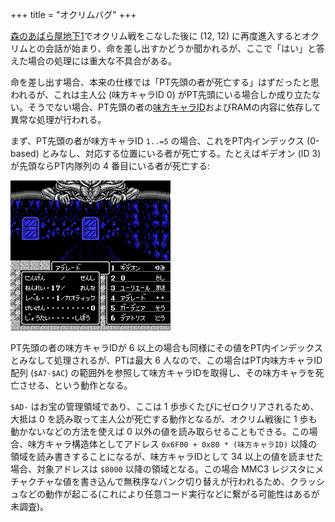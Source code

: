 +++
title = "オクリムバグ"
+++

[森のあばら屋地下1](@/map/map-46/_index.md)でオクリム戦をこなした後に (12, 12) に再度進入するとオクリムとの会話が始まり、命を差し出すかどうか聞かれるが、ここで「はい」と答えた場合の処理には重大な不具合がある。

命を差し出す場合、本来の仕様では「PT先頭の者が死亡する」はずだったと思われるが、これは主人公 (味方キャラID 0) がPT先頭にいる場合しか成り立たない。そうでない場合、PT先頭の者の[味方キャラID](@/hero/_index.md)およびRAMの内容に依存して異常な処理が行われる。

まず、PT先頭の者が味方キャラID `1..=5` の場合、これをPT内インデックス (0-based) とみなし、対応する位置にいる者が死亡する。たとえばギデオン (ID 3) が先頭ならPT内隊列の 4 番目にいる者が死亡する:

![ギデオンが先頭の場合](front-gideon.png)

PT先頭の者の味方キャラIDが 6 以上の場合も同様にその値をPT内インデックスとみなして処理されるが、PTは最大 6 人なので、この場合はPT内味方キャラID配列 (`$A7-$AC`) の範囲外を参照して味方キャラIDを取得し、その味方キャラを死亡させる、という動作となる。

`$AD-` はお宝の管理領域であり、ここは 1 歩歩くたびにゼロクリアされるため、大抵は 0 を読み取って主人公が死亡する動作となるが、オクリム戦後に 1 歩も動かないなどの方法を使えば 0 以外の値を読み取らせることもできる。この場合、味方キャラ構造体としてアドレス `0x6F00 + 0x80 * (味方キャラID)` 以降の領域を読み書きすることになるが、味方キャラIDとして 34 以上の値を読ませた場合、対象アドレスは `$8000` 以降の領域となる。この場合 MMC3 レジスタにメチャクチャな値を書き込んで無秩序なバンク切り替えが行われるため、クラッシュなどの動作が起こる(これにより任意コード実行などに繋がる可能性はあるが未調査)。
